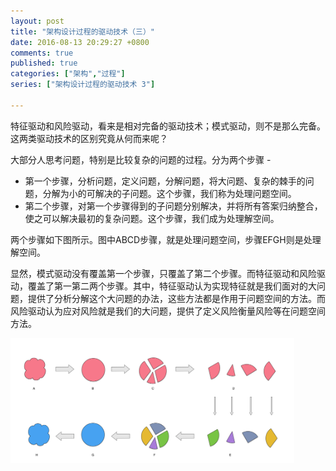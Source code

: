 ```yaml
---
layout: post
title: "架构设计过程的驱动技术（三）"
date: 2016-08-13 20:29:27 +0800
comments: true
published: true
categories: ["架构","过程"]
series: ["架构设计过程的驱动技术 3"]

---
```


特征驱动和风险驱动，看来是相对完备的驱动技术；模式驱动，则不是那么完备。
这两类驱动技术的区别究竟从何而来呢？
<!--more-->


大部分人思考问题，特别是比较复杂的问题的过程。分为两个步骤 -

* 第一个步骤，分析问题，定义问题，分解问题，将大问题、复杂的棘手的问题，分解为小的可解决的子问题。这个步骤，我们称为处理问题空间。
* 第二个步骤，对第一个步骤得到的子问题分别解决，并将所有答案归纳整合，使之可以解决最初的复杂问题。这个步骤，我们成为处理解空间。

两个步骤如下图所示。图中ABCD步骤，就是处理问题空间，步骤EFGH则是处理解空间。


显然，模式驱动没有覆盖第一个步骤，只覆盖了第二个步骤。而特征驱动和风险驱动，覆盖了第一第二两个步骤。其中，特征驱动认为实现特征就是我们面对的大问题，提供了分析分解这个大问题的办法，这些方法都是作用于问题空间的方法。而风险驱动认为应对风险就是我们的大问题，提供了定义风险衡量风险等在问题空间方法。

<img src="/images/question/question.png" width="90%"/>


